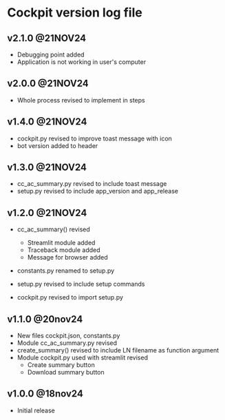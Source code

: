 # Cockpit version log file

## v2.1.0 @21NOV24

- Debugging point added
- Application is not working in user's computer

## v2.0.0 @21NOV24

- Whole process revised to implement in steps

## v1.4.0 @21NOV24

- cockpit.py revised to improve toast message with icon
- bot version added to header

## v1.3.0 @21NOV24

- cc_ac_summary.py revised to include toast message
- setup.py revised to include app_version and app_release

## v1.2.0 @21NOV24

- cc_ac_summary() revised

  - Streamlit module added
  - Traceback module added
  - Message for browser added

- constants.py renamed to setup.py
- setup.py revised to include setup commands
- cockpit.py revised to import setup.py

## v1.1.0 @20nov24

- New files cockpit.json, constants.py
- Module cc_ac_summary.py revised
- create_summary() revised to include LN filename as function argument
- Module cockpit.py used with streamlit revised
  - Create summary button
  - Download summary button

## v1.0.0 @18nov24

- Initial release
